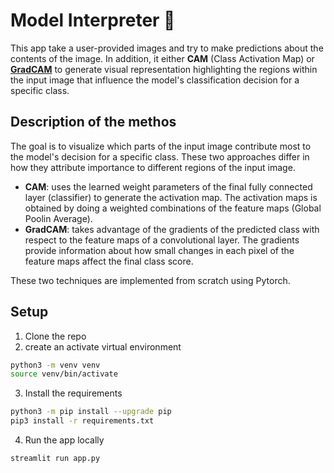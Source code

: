 # Model Interpreter 🧐

This app take a user-provided images and try to make predictions about the contents of the image.
In addition, it either **CAM** (Class Activation Map) or **[GradCAM](https://arxiv.org/pdf/1610.02391.pdf)** to generate visual representation highlighting the regions within the input image that influence the model's classification decision for a specific class.

## Description of the methos
The goal is to visualize which parts of the input image contribute most to the model's decision for a specific class. These two approaches differ in how they attribute importance to different regions of the input image.

- **CAM**: uses the learned weight parameters of the final fully connected layer (classifier) to generate the activation map. The activation maps is obtained by doing a weighted combinations of the feature maps (Global Poolin Average).
- **GradCAM**: takes advantage of the gradients of the predicted class with respect to the feature maps of a convolutional layer. The gradients provide information about how small changes in each pixel of the feature maps affect the final class score.

These two techniques are implemented from scratch using Pytorch.

## Setup

1. Clone the repo 
2. create an activate virtual environment
```bash
python3 -m venv venv
source venv/bin/activate
   ```
3. Install the requirements
```bash
python3 -m pip install --upgrade pip
pip3 install -r requirements.txt
   ```
4. Run the app locally
```bash
streamlit run app.py
```
